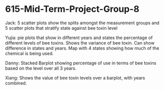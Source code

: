 # 615-Mid-Term-Project-Group-8



Jack: 5 scatter plots show the splits amongst the measurement groups and 5 scatter plots that stratify state against bee toxin level

Yujia: pie plots that show in different years and states the percentage of different levels of bee toxins. Shows the variance of bee toxin. Can show difference in states and years. Map with 4 states showing how much of the chemical is being used. 

Danny: Stacked Barplot showing percentage of use in terms of bee toxins based on the level over all 3 years.

Xiang: Shows the value of bee toxin levels over a barplot, with years combined. 




